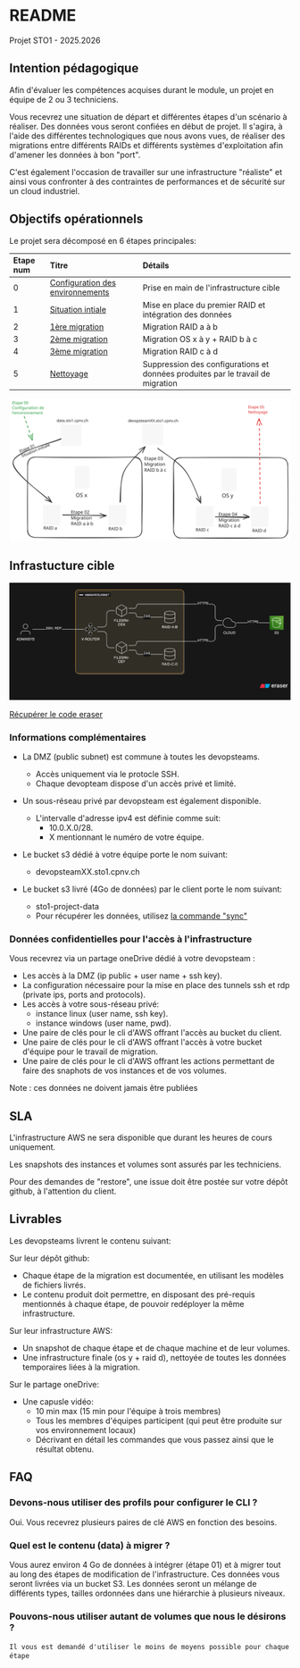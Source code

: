 # README

Projet STO1 - 2025.2026

## Intention pédagogique

Afin d'évaluer les compétences acquises durant le module, un projet en équipe de 2 ou 3 techniciens.

Vous recevrez une situation de départ et différentes étapes d'un scénario à réaliser. Des données vous seront confiées en début de projet. Il s'agira, à l'aide des différentes technologiques que nous avons vues, de réaliser des migrations entre différents RAIDs et différents systèmes d'exploitation afin d'amener les données à bon "port".

C'est également l'occasion de travailler sur une infrastructure "réaliste" et ainsi vous confronter à des contraintes de performances et de sécurité sur un cloud industriel.

## Objectifs opérationnels

Le projet sera décomposé en 6 étapes principales:

|Etape num|Titre                           |Détails|
|:--      |:--                             |:--    |
|0        |[Configuration des environnements](./Etape00_ConfigurationEnvironnement.md)|Prise en main de l'infrastructure cible|
|1        |[Situation intiale](./Etape01_SituationInitiale.md)          |Mise en place du premier RAID et intégration des données       |
|2        |[1ère migration](./Etape02_1ereMigration.md)                 |Migration RAID a à b       |
|3        |[2ème migration](./Etape03_2emeMigration.md)                 |Migration OS x à y + RAID b à c       |
|4        |[3ème migration](./Etape04_3emeMigration.md)                 |Migration RAID c à d       |
|5        |[Nettoyage](./Etape05_Nettoyage.md)                          |Suppression des configurations et données produites par le travail de migration|

![Overview](./appendices/excalidraw-sto1-project-overview.svg)

## Infrastucture cible

![InfraCible](./appendices/diagram-export.svg)

[Récupérer le code eraser](./appendices/infra.eraserdiagram)

### Informations complémentaires

* La DMZ (public subnet) est commune à toutes les devopsteams.
  * Accès uniquement via le protocle SSH.
  * Chaque devopteam dispose d'un accès privé et limité.
* Un sous-réseau privé par devopsteam est également disponible.
    * L'intervalle d'adresse ipv4 est définie comme suit:
        * 10.0.X.0/28.
        * X mentionnant le numéro de votre équipe.

* Le bucket s3 dédié à votre équipe porte le nom suivant:
    * devopsteamXX.sto1.cpnv.ch

* Le bucket s3 livré (4Go de données) par le client porte le nom suivant:
    * sto1-project-data
    * Pour récupérer les données, utilisez [la commande "sync"](https://docs.aws.amazon.com/cli/latest/reference/s3/sync.html)

### Données confidentielles pour l'accès à l'infrastructure

Vous recevrez via un partage oneDrive dédié à votre devopsteam :

* Les accès à la DMZ (ip public + user name + ssh key).
* La configuration nécessaire pour la mise en place des tunnels ssh et rdp (private ips, ports and protocols).
* Les accès à votre sous-réseau privé:
  * instance linux (user name, ssh key).
  * instance windows (user name, pwd).
* Une paire de clés pour le cli d'AWS offrant l'accès au bucket du client.
* Une paire de clés pour le cli d'AWS offrant l'accès à votre bucket d'équipe pour le travail de migration.
* Une paire de clés pour le cli d'AWS offrant les actions permettant de faire des snaphots de vos instances et de vos volumes.

Note : ces données ne doivent jamais être publiées

## SLA
L'infrastructure AWS ne sera disponible que durant les heures de cours uniquement.

Les snapshots des instances et volumes sont assurés par les techniciens.

Pour des demandes de "restore", une issue doit être postée sur votre dépôt github, à l'attention du client.

## Livrables

Les devopsteams livrent le contenu suivant:

Sur leur dépôt github:

* Chaque étape de la migration est documentée, en utilisant les modèles de fichiers livrés.
* Le contenu produit doit permettre, en disposant des pré-requis mentionnés à chaque étape, de pouvoir redéployer la même infrastructure.

Sur leur infrastructure AWS:

* Un snapshot de chaque étape et de chaque machine et de leur volumes.
* Une infrastructure finale (os y + raid d), nettoyée de toutes les données temporaires liées à la migration.

Sur le partage oneDrive:

* Une capusle vidéo:
    * 10 min max (15 min pour l'équipe à trois membres)
    * Tous les membres d'équipes participent (qui peut être produite sur vos environnement locaux)
    * Décrivant en détail les commandes que vous passez ainsi que le résultat obtenu.

## FAQ

### Devons-nous utiliser des profils pour configurer le CLI ?

Oui. Vous recevrez plusieurs paires de clé AWS en fonction des besoins.

### Quel est le contenu (data) à migrer ?

Vous aurez environ 4 Go de données à intégrer (étape 01) et à migrer tout au long des étapes de modification de l'infrastructure.
Ces données vous seront livrées via un bucket S3.
Les données seront un mélange de différents types, tailles ordonnées dans une hiérarchie à plusieurs niveaux.

### Pouvons-nous utiliser autant de volumes que nous le désirons ?

    Il vous est demandé d'utiliser le moins de moyens possible pour chaque étape
